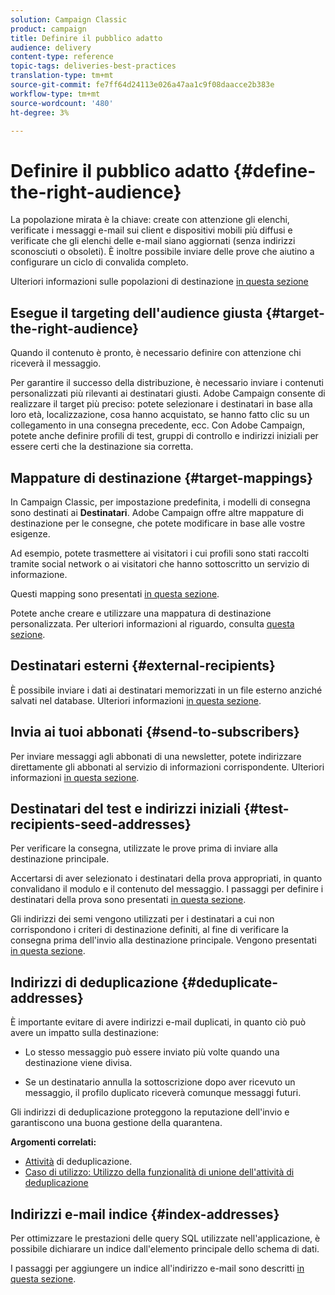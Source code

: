 ```yaml
---
solution: Campaign Classic
product: campaign
title: Definire il pubblico adatto
audience: delivery
content-type: reference
topic-tags: deliveries-best-practices
translation-type: tm+mt
source-git-commit: fe7ff64d24113e026a47aa1c9f08daacce2b383e
workflow-type: tm+mt
source-wordcount: '480'
ht-degree: 3%

---
```



# Definire il pubblico adatto {#define-the-right-audience}

La popolazione mirata è la chiave: create con attenzione gli elenchi, verificate i messaggi e-mail sui client e dispositivi mobili più diffusi e verificate che gli elenchi delle e-mail siano aggiornati (senza indirizzi sconosciuti o obsoleti). È inoltre possibile inviare delle prove che aiutino a configurare un ciclo di convalida completo.

Ulteriori informazioni sulle popolazioni di destinazione [in questa sezione](../../delivery/using/steps-defining-the-target-population.md)

## Esegue il targeting dell&#39;audience giusta {#target-the-right-audience}

Quando il contenuto è pronto, è necessario definire con attenzione chi riceverà il messaggio.

Per garantire il successo della distribuzione, è necessario inviare i contenuti personalizzati più rilevanti ai destinatari giusti.  Adobe Campaign consente di realizzare il target più preciso: potete selezionare i destinatari in base alla loro età, localizzazione, cosa hanno acquistato, se hanno fatto clic su un collegamento in una consegna precedente, ecc. Con  Adobe Campaign, potete anche definire profili di test, gruppi di controllo e indirizzi iniziali per essere certi che la destinazione sia corretta.

## Mappature di destinazione {#target-mappings}

In Campaign Classic, per impostazione predefinita, i modelli di consegna sono destinati ai **Destinatari**.  Adobe Campaign offre altre mappature di destinazione per le consegne, che potete modificare in base alle vostre esigenze.

Ad esempio, potete trasmettere ai visitatori i cui profili sono stati raccolti tramite social network o ai visitatori che hanno sottoscritto un servizio di informazione.

Questi mapping sono presentati [in questa sezione](../../delivery/using/selecting-a-target-mapping.md).

Potete anche creare e utilizzare una mappatura di destinazione personalizzata. Per ulteriori informazioni al riguardo, consulta [questa sezione](../../configuration/using/target-mapping.md).

## Destinatari esterni {#external-recipients}

È possibile inviare i dati ai destinatari memorizzati in un file esterno anziché salvati nel database. Ulteriori informazioni [in questa sezione](../../delivery/using/steps-defining-the-target-population.md#selecting-external-recipients).

## Invia ai tuoi abbonati {#send-to-subscribers}

Per inviare messaggi agli abbonati di una newsletter, potete indirizzare direttamente gli abbonati al servizio di informazioni corrispondente. Ulteriori informazioni [in questa sezione](../../delivery/using/managing-subscriptions.md#delivering-to-the-subscribers-of-a-service).


## Destinatari del test e indirizzi iniziali {#test-recipients-seed-addresses}

Per verificare la consegna, utilizzate le prove prima di inviare alla destinazione principale.

Accertarsi di aver selezionato i destinatari della prova appropriati, in quanto convalidano il modulo e il contenuto del messaggio. I passaggi per definire i destinatari della prova sono presentati [in questa sezione](../../delivery/using/steps-defining-the-target-population.md#selecting-the-proof-target).

Gli indirizzi dei semi vengono utilizzati per i destinatari a cui non corrispondono i criteri di destinazione definiti, al fine di verificare la consegna prima dell&#39;invio alla destinazione principale. Vengono presentati [in questa sezione](../../delivery/using/about-seed-addresses.md).

## Indirizzi di deduplicazione {#deduplicate-addresses}

È importante evitare di avere indirizzi e-mail duplicati, in quanto ciò può avere un impatto sulla destinazione:

* Lo stesso messaggio può essere inviato più volte quando una destinazione viene divisa.

* Se un destinatario annulla la sottoscrizione dopo aver ricevuto un messaggio, il profilo duplicato riceverà comunque messaggi futuri.

Gli indirizzi di deduplicazione proteggono la reputazione dell&#39;invio e garantiscono una buona gestione della quarantena.

**Argomenti correlati:**

* [Attività](../../workflow/using/deduplication.md) di deduplicazione.
* [Caso di utilizzo: Utilizzo della funzionalità di unione dell&#39;attività di deduplicazione](../../workflow/using/deduplication-merge.md)

## Indirizzi e-mail indice {#index-addresses}

Per ottimizzare le prestazioni delle query SQL utilizzate nell&#39;applicazione, è possibile dichiarare un indice dall&#39;elemento principale dello schema di dati.

I passaggi per aggiungere un indice all&#39;indirizzo e-mail sono descritti [in questa sezione](../../configuration/using/database-mapping.md#indexed-fields).
